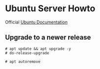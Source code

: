 # Ubuntu Server Howto

Official [Ubuntu Documentation](https://help.ubuntu.com/)

## Upgrade to a newer release

```
# apt update && apt upgrade -y
# do-release-upgrade

# apt autoremove

```
